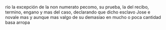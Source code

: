 rio la excepción de la non numerato pecomo, su prueba, la del recibo, termino, engano y mas del caso, declarando que dicho esclavo Jose e novale mas y aunque mas valgo de su demasiao en mucho o poca cantidad basa arropa